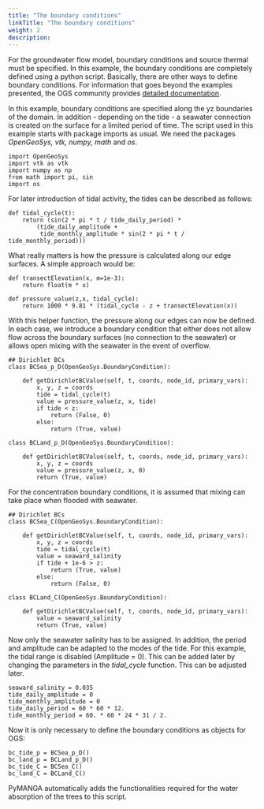 ```yaml
---
title: "The boundary conditions"
linkTitle: "The boundary conditions"
weight: 2
description:
---
```


For the groundwater flow model, boundary conditions and source thermal must be specified.
In this example, the boundary conditions are completely defined using a python script.
Basically, there are other ways to define boundary conditions.
For information that goes beyond the examples presented, the OGS community provides <a href="https://www.opengeosys.org/" target="_blank">detailed documentation</a>.

In this example, boundary conditions are specified along the yz boundaries of the domain.
In addition - depending on the tide - a seawater connection is created on the surface for a limited period of time.
The script used in this example starts with package imports as usual.
We need the packages *OpenGeoSys, vtk, numpy, math* and *os*.

	import OpenGeoSys
	import vtk as vtk
	import numpy as np
	from math import pi, sin
	import os

For later introduction of tidal activity, the tides can be described as follows:

    def tidal_cycle(t):
        return (sin(2 * pi * t / tide_daily_period) *
            (tide_daily_amplitude +
             tide_monthly_amplitude * sin(2 * pi * t / tide_monthly_period)))

What really matters is how the pressure is calculated along our edge surfaces.
A simple approach would be:

    def transectElevation(x, m=1e-3):
        return float(m * x)

    def pressure_value(z,x, tidal_cycle):
        return 1000 * 9.81 * (tidal_cycle - z + transectElevation(x))

With this helper function, the pressure along our edges can now be defined.
In each case, we introduce a boundary condition that either does not allow flow across the boundary surfaces (no connection to the seawater) or allows open mixing with the seawater in the event of overflow.

    ## Dirichlet BCs
    class BCSea_p_D(OpenGeoSys.BoundaryCondition):

        def getDirichletBCValue(self, t, coords, node_id, primary_vars):
            x, y, z = coords
            tide = tidal_cycle(t)
            value = pressure_value(z, x, tide)
            if tide < z:
                return (False, 0)
            else:
                return (True, value)

    class BCLand_p_D(OpenGeoSys.BoundaryCondition):

        def getDirichletBCValue(self, t, coords, node_id, primary_vars):
            x, y, z = coords
            value = pressure_value(z, x, 0)
            return (True, value)

For the concentration boundary conditions, it is assumed that mixing can take place when flooded with seawater.

    ## Dirichlet BCs
    class BCSea_C(OpenGeoSys.BoundaryCondition):

        def getDirichletBCValue(self, t, coords, node_id, primary_vars):
            x, y, z = coords
            tide = tidal_cycle(t)
            value = seaward_salinity
            if tide + 1e-6 > z:
                return (True, value)
            else:
                return (False, 0)

    class BCLand_C(OpenGeoSys.BoundaryCondition):

        def getDirichletBCValue(self, t, coords, node_id, primary_vars):
            value = seaward_salinity
            return (True, value)

Now only the seawater salinity has to be assigned.
In addition, the period and amplitude can be adapted to the modes of the tide.
For this example, the tidal range is disabled (Amplitude = 0).
This can be added later by changing the parameters in the *tidal_cycle* function.
This can be adjusted later.

    seaward_salinity = 0.035
    tide_daily_amplitude = 0
    tide_monthly_amplitude = 0
    tide_daily_period = 60 * 60 * 12.
    tide_monthly_period = 60. * 60 * 24 * 31 / 2.
	
Now it is only necessary to define the boundary conditions as objects for OGS:

    bc_tide_p = BCSea_p_D()
    bc_land_p = BCLand_p_D()
    bc_tide_C = BCSea_C()
    bc_land_C = BCLand_C()

PyMANGA automatically adds the functionalities required for the water absorption of the trees to this script.
